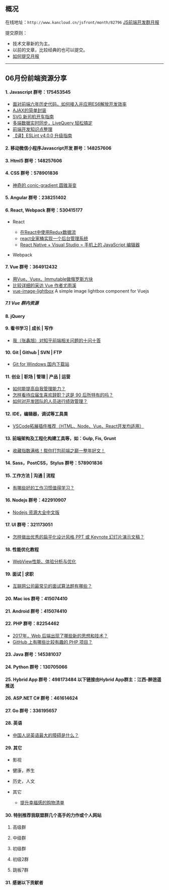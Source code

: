 ## 概况

在线地址：`http://www.kancloud.cn/jsfront/month/82796` [JS前端开发群月报](http://www.kancloud.cn/jsfront/month/82796)


提交原则：

- 技术文章新的为主。
- 以前的文章，比较经典的也可以提交。
- [如何提交月报](http://www.kancloud.cn/jsfront/month/227309)

---


## 06月份前端资源分享
#### 1. Javascript   群号：175453545
- [面对前端六年历史代码，如何接入并应用ES6解放开发效率](https://mp.weixin.qq.com/s?__biz=MzIyMjYyMzg3MA==&mid=2247484157&idx=2&sn=a5c62749987db0b4be609fa8385679e5&chksm=e82be3ecdf5c6afa85d0529fbd893c67ae6033c4fa0a629e9af8cb2a8a7e024b4c1d96734b4b&mpshare=1&scene=23&srcid=0615supYdj9qFdeVztRHruWU#rd)
- [AJAX的简单封装](http://www.cnblogs.com/-walker/p/7009151.html)
- [SVG 新司机开车指南](https://zhuanlan.zhihu.com/p/25016633)
- [多端数据实时同步，LiveQuery 轻松搞定](https://zhuanlan.zhihu.com/p/27329160)
- [前端开发知识点整理](https://mp.weixin.qq.com/s?__biz=MzI5NjI3MzEzOA==&mid=2247483887&idx=1&sn=ef948128035233ee5a5addc0dc6aaede&chksm=ec479472db301d64ceec29d2a177f6ef77edf65d1f3da947ea945d409c58e0c6e5fc4f4ffd21#rd)
- [【译】ESLint v4.0.0 升级指南](https://mp.weixin.qq.com/s?__biz=MzI5NjI3MzEzOA==&mid=2247483917&idx=1&sn=6004b62cd1116c040bfcb31ddfc5938c&chksm=ec479790db301e86722a0cc38e09e0ffb72b5609e6d45281543b061a90fa008659c606cdb82a#rd)

#### 2. 移动微信小程序Javascript开发 群号：148257606

#### 3. Html5 群号：148257606

#### 4. CSS  群号：578901836
- [神奇的 conic-gradient 圆锥渐变](http://www.cnblogs.com/coco1s/p/7079529.html)

#### 5. Angular 群号：238251402

#### 6. React, Webpack 群号：530415177
- React

  - [在React中使用Redux数据流](http://www.imooc.com/learn/744)
  - [react全家桶实现一个后台管理系统](https://github.com/MuYunyun/reactSPA)
  - [React Native + Visual Studio = 手机上的 JavaScript 编辑器](https://zhuanlan.zhihu.com/p/27242093)

- Webpack



#### 7. Vue 群号：364912432
- [用Vue、Vuex、Immutable做俄罗斯方块](https://github.com/Binaryify/vue-tetris)
- [比较详细的采访 Vue 作者尤雨溪](http://zcfy.cc/article/an-interview-with-vue-js-creator-evan-you-3143.html?t=selection)
- [vue-image-lightbox](https://github.com/pexea12/vue-image-lightbox) A simple image lightbox component for Vuejs

##### 7.1 Vue 群内资源

#### 8. jQuery

#### 9. 看书学习 | 成长 | 写作
- [我（张鑫旭）对知乎前端相关问题的十问十答](http://www.zhangxinxu.com/wordpress/2017/06/ten-question-about-frontend-zhihu/)

#### 10. Git | Github | SVN | FTP
- [Git for Windows 国内下载站](https://github.com/waylau/git-for-win)

#### 11. 创业 | 职场 | 管理 | 产品 | 运营
- [如何能提高自我管理能力？](https://www.zhihu.com/question/19619066)
- [怎样看待应届生喜欢辞职？这是 90 后所特有的吗？](https://www.zhihu.com/question/48861231)
- [如何对开发团队的人员进行绩效管理？](https://www.zhihu.com/question/19995922)

#### 12. IDE，编辑器，调试等工具类
- [VSCode拓展插件推荐（HTML、Node、Vue、React开发均适用）](https://github.com/varHarrie/Dawn-Blossoms/issues/10)

#### 13. 前端架构及工程化构建工具等，如：Gulp, Fis, Grunt
- [收藏指数满格！帮你打包前端之巅一整年好文！](https://zhuanlan.zhihu.com/p/27283922)

#### 14. Sass，PostCSS，Stylus  群号：578901836

#### 15. 工作方法 | 沟通 | 流程
- [有哪些好的工作习惯值得学习？](https://www.zhihu.com/question/22960521)

#### 16. Nodejs 群号：422910907
- [Nodejs 资源大全中文版](https://github.com/Pines-Cheng/awesome-nodejs-cn)

#### 17. UI 群号：321173051
- [怎样做出优秀的扁平化设计风格 PPT 或 Keynote 幻灯片演示文稿？](https://www.zhihu.com/question/21274267)

#### 18. 性能优化教程
- [WebView性能、体验分析与优化](http://tech.meituan.com/WebViewPerf.html)

#### 19. 面试 | 求职
- [互联网公司最常见的面试算法题有哪些？](https://www.zhihu.com/question/24964987)

#### 20. Mac ios 群号：415074410

#### 21. Android 群号：415074410

#### 22. PHP 群号：82254462
- [2017年，Web 后端出现了哪些新的思想和技术？](https://www.zhihu.com/question/61085805)
- [GitHub 上有哪些比较有趣的 PHP 项目？](https://www.zhihu.com/question/28008005)

#### 23. Java 群号：145381037

#### 24. Python 群号：130705066

#### 25. Hybrid App 群号：498173484 以下链接由Hybrid App群主：江西-醉逍遥推送

#### 26. ASP.NET C# 群号：461614624

#### 27. Go 群号：336195657

#### 28. 英语
- [中国人说英语最大的障碍是什么？](https://www.zhihu.com/question/38899113)

#### 29. 其它

- 影视



- 健康，养生


- 历史，人文


- 其它

    - [提升幸福感的购物清单](https://www.zhihu.com/collection/19990694)



#### 30. 特别推荐我联盟群几个高手的力作或个人网站

1. 高级群


2. 中级群

3. 初级群

4. 初级2群


5. 跳板7群


#### 31. 感谢以下贡献者
